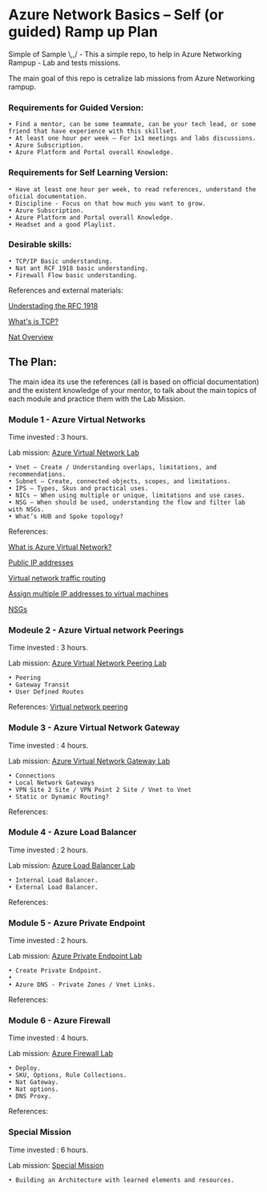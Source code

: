 # Azure Network Basics – Self (or guided) Ramp up Plan

Simple of Sample  \\,,/ - This a simple repo, to help in Azure Networking Rampup - Lab and tests missions. 

The main goal of this repo is cetralize lab missions from Azure Networking rampup. 

### Requirements for Guided Version: 
    • Find a mentor, can be some teammate, can be your tech lead, or some friend that have experience with this skillset.
    • At least one hour per week – For 1x1 meetings and labs discussions. 
    • Azure Subscription. 
    • Azure Platform and Portal overall Knowledge.
    
### Requirements for Self Learning Version: 
    • Have at least one hour per week, to read references, understand the oficial documentation.
    • Discipline - Focus on that how much you want to grow.
    • Azure Subscription. 
    • Azure Platform and Portal overall Knowledge.
    • Headset and a good Playlist. 

### Desirable skills: 
    • TCP/IP Basic understanding. 
    • Nat ant RCF 1918 basic understanding. 
    • Firewall Flow basic understanding. 

References and external materials:

[Understading the RFC 1918](https://www.youtube.com/watch?v=WctFEaaWCMg)

[What's is TCP?](https://www.youtube.com/watch?v=CRdL1PcherM)

[Nat Overview](https://www.youtube.com/watch?v=wg8Hosr20yw)

## The Plan:

The main idea its use the references (all is based on official documentation) and the existent knowledge of your mentor, to talk about the main topics of each module and practice them with the Lab Mission. 

### Module 1 - Azure Virtual Networks

Time invested : 3 hours.

Lab mission: [Azure Virtual Network Lab](AzureVirtualNetworks-LabMission/)
   
    • Vnet – Create / Understanding overlaps, limitations, and recommendations. 
    • Subnet – Create, connected objects, scopes, and limitations.
    • IPS – Types, Skus and practical uses. 
    • NICs – When using multiple or unique, limitations and use cases. 
    • NSG – When should be used, understanding the flow and filter lab with NSGs. 
    • What’s HUB and Spoke topology? 
  
References:

[What is Azure Virtual Network?](https://learn.microsoft.com/en-us/azure/virtual-network/virtual-networks-overview)

[Public IP addresses](https://learn.microsoft.com/en-us/azure/virtual-network/ip-services/public-ip-addresses)

[Virtual network traffic routing](https://learn.microsoft.com/en-us/azure/virtual-network/virtual-networks-udr-overview)

[Assign multiple IP addresses to virtual machines](https://learn.microsoft.com/en-us/azure/virtual-network/ip-services/virtual-network-multiple-ip-addresses-portal)

[NSGs](https://learn.microsoft.com/en-us/azure/virtual-network/network-security-groups-overview)


### Modeule 2 - Azure Virtual network Peerings

Time invested : 3 hours.

Lab mission: [Azure Virtual Network Peering Lab](VirtualNetworkPeerings-LabMission/)
    
    • Peering
    • Gateway Transit 
    • User Defined Routes 

References:
[Virtual network peering](https://learn.microsoft.com/en-us/azure/virtual-network/virtual-network-peering-overview)

### Module 3 - Azure Virtual Network Gateway

Time invested : 4 hours.

Lab mission: [Azure Virtual Network Gateway Lab](VNG-LabMission/)
    
    • Connections
    • Local Network Gateways
    • VPN Site 2 Site / VPN Point 2 Site / Vnet to Vnet 
    • Static or Dynamic Routing?

References:


### Module 4 - Azure Load Balancer

Time invested : 2 hours.

Lab mission: [Azure Load Balancer Lab](ALB-LabMission/)

    • Internal Load Balancer. 
    • External Load Balancer.  
    
References:


### Module 5 - Azure Private Endpoint

Time invested : 2 hours.

Lab mission: [Azure Private Endpoint Lab](PrivateEndpoint-LabMission/)

    • Create Private Endpoint. 
    • 
    • Azure DNS - Private Zones / Vnet Links.
    
References:


### Module 6 - Azure Firewall 

Time invested : 4 hours.

Lab mission: [Azure Firewall Lab](AZFW-LabMission/)
    
    • Deploy. 
    • SKU, Options, Rule Collections. 
    • Nat Gateway. 
    • Nat options. 
    • DNS Proxy. 

References:


### Special Mission

Time invested : 6 hours.

Lab mission: [Special Mission](SpecialMission/)

    • Building an Architecture with learned elements and resources.



